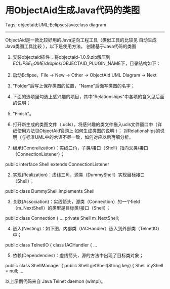 # 用ObjectAid生成Java代码的类图
Tags: objectaid;UML;Eclipse;Java;class diagram

------

ObjectAid是一款比较好用的Java逆向工程工具（类似工具的比较见 自动生成Java类图工具比较 ），以下是使用方法。
 创建基于Java代码的类图 
1. 安装objectaid插件：将objectaid-1.0.9.zip解压到$ECLIPSE_HOME/dropins/$OBJECTAID_PLUGIN_NAME下，目录结构如下：

 

1. 启动Eclipse，File -> New -> Other -> ObjectAid UML Diagram -> Next

1. "Folder"后写上保存类图的位置，"Name"后面写类图的名字；

1. 下面的选项里勾选上感兴趣的项目，其中"Relationships"中各项的含义见后面的说明；

1. "Finish"。

1. 打开新生成的类图文件（.ucls），将感兴趣的类文件拖入ucls文件窗口中（详细使用方法见ObjectAid官网上 如何生成类图的说明 ）；
 对Relationships的说明（与标准UML中的术语不尽一致，如何对应以后再细分析， 
1. 继承(Generalization)：实线三角，子类/接口（Shell）指向父类/接口（ConnectionListener）；

 public interface Shell extends ConnectionListener 

 

 
2. 实现(Realization)：虚线三角，源类（DummyShell）实现目标接口（Shell）；

 public class DummyShell implements Shell 

 

 

3. 关联(Association)：实线箭头，源类（Connection）的一个field（m_NextShell）的类型是目标类/接口（Shell）；

 public class Connection { 
 ... 
 private Shell m_NextShell; 

 

 

4. 嵌入(Nesting)：如下图，内部类（IACHandler）嵌入到外部类（TelnetIO）中；

 public class TelnetIO { 
 class IACHandler { 
 ... 

 

 

5. 依赖(Dependencies)：虚线箭头，源的方法中出现了目标类对象；


 public class ShellManager { 
 public Shell getShell(String key) { 
  Shell myShell = null; 
  ... 

 

 

 以上示例代码来自 Java Telnet daemon (wimpi)。